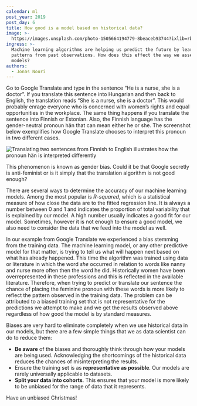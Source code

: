 ```yaml
---
calendar: ml
post_year: 2019
post_day: 6
title: How good is a model based on historical data?
image: >-
  https://images.unsplash.com/photo-1505664194779-8beaceb93744?ixlib=rb-1.2.1&ixid=eyJhcHBfaWQiOjEyMDd9&auto=format&fit=crop&w=1100&q=60
ingress: >-
  Machine learning algorithms are helping us predict the future by learning
  patterns from past observations. How does this effect the way we assess our
  models?
authors:
  - Jonas Nouri
---
```

Go to Google Translate and type in the sentence “He is a nurse, she is a doctor”. If you translate this sentence into Hungarian and then back to English, the translation reads “She is a nurse, she is a doctor”. This would probably enrage everyone who is concerned with women’s rights and equal opportunities in the workplace. The same thing happens if you translate the sentence into Finnish or Estonian. Also, the Finnish language has the gender-neutral pronoun hän that can mean either he or she. The screenshot below exemplifies how Google Translate chooses to interpret this pronoun in two different cases.

![](/assets/ml_6_pic1.png "Translating two sentences from Finnish to English illustrates how the pronoun hän is interpreted differently")

This phenomenon is known as gender bias. Could it be that Google secretly is anti-feminist or is it simply that the translation algorithm is not good enough? 

There are several ways to determine the accuracy of our machine learning models. Among the most popular is _R-squared_, which is a statistical measure of how close the data are to the fitted regression line. It is always a number between 0 and 1 and indicates the proportion of total variability that is explained by our model. A high number usually indicates a good fit for our model. Sometimes, however it is not enough to ensure a good model, we also need to consider the data that we feed into the model as well. 

In our example from Google Translate we experienced a bias stemming from the training data. The machine learning model, or any other predictive model for that matter, is trying to tell us what will happen next based on what has already happened. This time the algorithm was trained using data or literature in which the word _she_ occurred in relation to words like nanny and nurse more often then the word he did. Historically women have been overrepresented in these professions and this is reflected in the available literature. Therefore, when trying to predict or translate our sentence the chance of placing the feminine pronoun with these words is more likely to reflect the pattern observed in the training data. The problem can be attributed to a biased training set that is not representative for the predictions we attempt to make and we get the results observed above regardless of how good the model is by standard measures. 

Biases are very hard to eliminate completely when we use historical data in our models, but there are a few simple things that we as data scientist can do to reduce them: 

* **Be aware** of the biases and thoroughly think through how your models are being used. Acknowledging the shortcomings of the historical data reduces the chances of misinterpreting the results.
* Ensure the training set is as **representative as possible**. Our models are rarely universally applicable to datasets. 
* **Split your data into cohorts**. This ensures that your model is more likely to be unbiased for the range of data that it represents. 

Have an unbiased Christmas!
